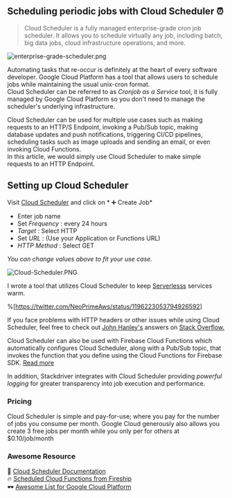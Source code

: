 ## Scheduling periodic jobs with Cloud Scheduler ⏰

> Cloud Scheduler is a fully managed enterprise-grade cron job scheduler. It allows you to schedule virtually any job, including batch, big data jobs, cloud infrastructure operations, and more.   

![enterprise-grade-scheduler.png](https://cdn.hashnode.com/res/hashnode/image/upload/v1574150170177/-bVnPh7xH.png)


Automating tasks that re-occur is definitely at the heart of every software developer. Google Cloud Platform has a tool that allows users to schedule jobs while maintaining the usual unix-cron format.  
Cloud Scheduler can be referred to as *Cronjob as a Service* tool, it is fully managed by Google Cloud Platform so you don't need to manage the scheduler's underlying infrastructure.

Cloud Scheduler can be used for multiple use cases such as making requests to an HTTP/S Endpoint, invoking a Pub/Sub topic, making database updates and push notifications, triggering CI/CD pipelines, scheduling tasks such as image uploads and sending an email, or even invoking Cloud Functions.  
In this article, we would simply use Cloud Scheduler to make simple requests to an HTTP Endpoint.  


## Setting up Cloud Scheduler  

Visit [Cloud Scheduler](https://console.cloud.google.com/cloudscheduler) and click on * ➕ Create Job*

- Enter job name
- Set *Frequency* : every 24 hours
- *Target* : Select HTTP
- Set *URL* :  (Use your Application or Functions URL)
- *HTTP Method* : Select GET

*You can change values above to fit your use case.*

![Cloud-Scheduler.PNG](https://cdn.hashnode.com/res/hashnode/image/upload/v1574150947725/wE9sLzr_F.png)

I wrote a tool that utilizes Cloud Scheduler to keep  [Serverlesss](https://fullstackgcp.com/journey-to-serverless-on-google-cloud-platform-ck101zpb2005ek7s1rcsgqnug) services warm.  

%[https://twitter.com/NeoPrimeAws/status/1196223053794926592]

If you face problems with HTTP headers or other issues while using Cloud Scheduler, feel free to check out  [John Hanley's](https://twitter.com/NeoPrimeAws)  answers on  [Stack Overflow.](https://stackoverflow.com/search?q=user:8016720+[google-cloud-scheduler) 

Cloud Scheduler can also be used with Firebase Cloud Functions which automatically configures Cloud Scheduler, along with a Pub/Sub topic, that invokes the function that you define using the Cloud Functions for Firebase SDK.  [Read more
](https://firebase.google.com/docs/functions/schedule-functions)

In addition, Stackdriver integrates with  Cloud Scheduler providing *powerful logging* for greater transparency into job execution and performance.

### Pricing

Cloud Scheduler is simple and pay-for-use; where you pay for the number of jobs you consume per month.  Google Cloud generously also allows you create 3 free jobs per month while you only per for others at $0.10/job/month

### Awesome Resource
📖  [Cloud Scheduler Documentation](https://cloud.google.com/scheduler/docs/quickstart)  
🔥  [Scheduled Cloud Functions from Fireship ](https://fireship.io/lessons/cloud-functions-scheduled-time-trigger/)  
🕶️ [Awesome List for Google Cloud Platform](https://github.com/GoogleCloudPlatform/awesome-google-cloud)